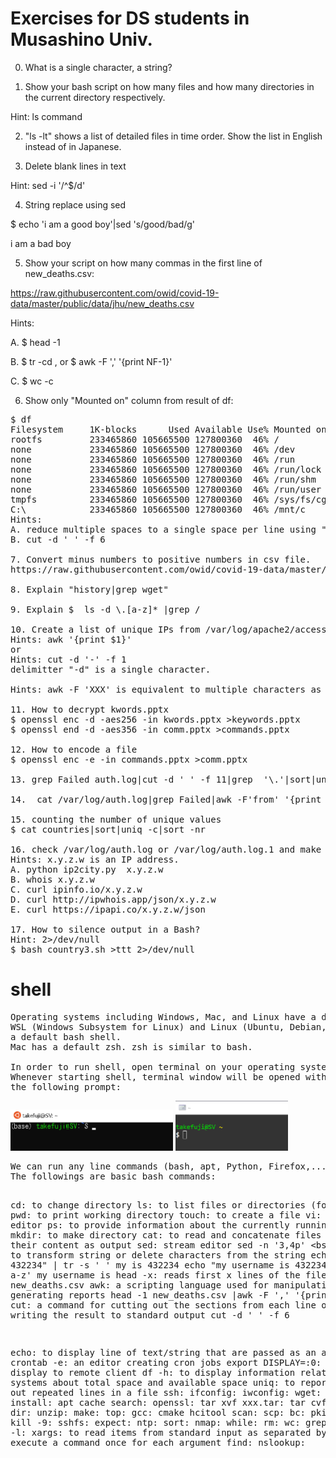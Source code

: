 # Exercises for DS students in Musashino Univ.
0. What is a single character, a string?

1. Show your bash script on how many files and how many directories in the current directory respectively.

Hint: ls command

2. "ls -lt" shows a list of detailed files in time order. Show the list in English instead of in Japanese.

3. Delete blank lines in text

Hint: sed -i '/^$/d'

4. String replace using sed

$ echo 'i am a good boy'|sed 's/good/bad/g'

i am a bad boy

5. Show your script on how many commas in the first line of new_deaths.csv:

https://raw.githubusercontent.com/owid/covid-19-data/master/public/data/jhu/new_deaths.csv

Hints: 

A. $ head -1

B. $ tr -cd ,  or $ awk -F ',' '{print NF-1}'

C. $ wc -c

6. Show only "Mounted on" column from result of df:
<pre>
$ df
Filesystem     1K-blocks      Used Available Use% Mounted on
rootfs         233465860 105665500 127800360  46% /
none           233465860 105665500 127800360  46% /dev
none           233465860 105665500 127800360  46% /run
none           233465860 105665500 127800360  46% /run/lock
none           233465860 105665500 127800360  46% /run/shm
none           233465860 105665500 127800360  46% /run/user
tmpfs          233465860 105665500 127800360  46% /sys/fs/cgroup
C:\            233465860 105665500 127800360  46% /mnt/c
Hints: 
A. reduce multiple spaces to a single space per line using "tr -s ' '"
B. cut -d ' ' -f 6

7. Convert minus numbers to positive numbers in csv file.
https://raw.githubusercontent.com/owid/covid-19-data/master/public/data/jhu/new_deaths.csv

8. Explain "history|grep wget"

9. Explain $  ls -d \.[a-z]* |grep /

10. Create a list of unique IPs from /var/log/apache2/access.log
Hints: awk '{print $1}'
or
Hints: cut -d '-' -f 1
delimitter "-d" is a single character.

Hints: awk -F 'XXX' is equivalent to multiple characters as delimitter.

11. How to decrypt kwords.pptx
$ openssl enc -d -aes256 -in kwords.pptx >keywords.pptx
$ openssl end -d -aes356 -in comm.pptx >commands.pptx

12. How to encode a file
$ openssl enc -e -in commands.pptx >comm.pptx

13. grep Failed auth.log|cut -d ' ' -f 11|grep  '\.'|sort|uni

14.  cat /var/log/auth.log|grep Failed|awk -F'from' '{print $2}'|cut -d ' ' -f 2|sort|uniq

15. counting the number of unique values
$ cat countries|sort|uniq -c|sort -nr

16. check /var/log/auth.log or /var/log/auth.log.1 and make a table of the number of attacks by country in order of frequency of attacks.
Hints: x.y.z.w is an IP address.
A. python ip2city.py  x.y.z.w
B. whois x.y.z.w
C. curl ipinfo.io/x.y.z.w
D. curl http://ipwhois.app/json/x.y.z.w
E. curl https://ipapi.co/x.y.z.w/json

17. How to silence output in a Bash?
Hint: 2>/dev/null
$ bash country3.sh >ttt 2>/dev/null
</pre>

# shell
<pre>
Operating systems including Windows, Mac, and Linux have a default shell.
WSL (Windows Subsystem for Linux) and Linux (Ubuntu, Debian,...) have 
a default bash shell.
Mac has a default zsh. zsh is similar to bash.

In order to run shell, open terminal on your operating system.
Whenever starting shell, terminal window will be opened with 
the following prompt:
</pre>
<img src='wsl.png' width=260 height=66>
<img src='cygwin.png' width=180 height=80>
<pre>
We can run any line commands (bash, apt, Python, Firefox,...).
The followings are basic bash commands:

cd: to change directory
ls: to list files or directories (folders)
pwd: to print working directory
touch: to create a file
vi: screen editor 
ps: to provide information about the currently running processes 
mkdir: to make directory
cat: to read and concatenate files and give their content as output
sed: stream editor
  sed -n '3,4p' <bs
tr -s : to transform string or delete characters from the string
  echo "my     is  432234" | tr -s ' '
  my is 432234
  echo "my username is 432234" | tr -cd ' a-z'
  my username is 
head -x: reads first x lines of the file
  head -1 new_deaths.csv
awk: a scripting language used for manipulating data and generating reports
  head -1 new_deaths.csv |awk -F ',' '{print NF-1}'
cut: a command for cutting out the sections from each line of files and writing the result to standard output
  cut -d ' ' -f 6

echo: to display line of text/string that are passed as an argument
crontab -e: an editor creating cron jobs
export DISPLAY=:0: to export a display to remote client
df -h: to display information related to file systems about total space and available space
uniq: to report or filter out repeated lines in a file
ssh:
ifconfig:
iwconfig:
wget:
sudo apt install:
apt cache search:
openssl:
tar xvf xxx.tar:
tar cvf xxx.tar dir:
unzip:
make:
top:
gcc:
cmake
hcitool scan:
scp:
bc:
pkill –f xxx:
kill -9:
sshfs:
expect:
ntp:
sort:
nmap:
while:
rm:
wc:
grep -rn:
dpkg -l:
xargs: to read items from standard input as separated by blanks and execute a command once for each argument
find:
nslookup:
</pre>
